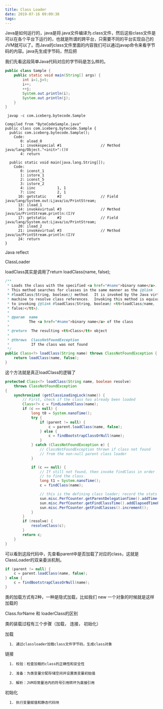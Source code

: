 ```yaml
---
title: Class Loader
date: 2019-07-16 09:09:38
tags:
---
```


Java是如何运行的，java是将.java文件编译为.class文件，然后这些class文件是可以在各个平台下运行的，也就是所谓的跨平台，只需要不同的平台实现自己的JVM就可以了。而Java的class文件里面的内容我们可以通过javap命令来看字节码的内容。java先生成字节码，然后把

我们先看这段简单Java代码对应的字节码是怎么样的。

```java
public class Sample {
    public static void main(String[] args) {
        int i=1,j=5;
        i++;
        ++j;
        System.out.println(i);
        System.out.println(j);
    }
}
```

```shell
 javap -c com.iceberg.bytecode.Sample
```

```
Compiled from "ByteCodeSample.java"
public class com.iceberg.bytecode.Sample {
  public com.iceberg.bytecode.Sample();
    Code:
       0: aload_0
       1: invokespecial #1                  // Method java/lang/Object."<init>":()V
       4: return

  public static void main(java.lang.String[]);
    Code:
       0: iconst_1
       1: istore_1
       2: iconst_5
       3: istore_2
       4: iinc          1, 1
       7: iinc          2, 1
      10: getstatic     #2                  // Field java/lang/System.out:Ljava/io/PrintStream;
      13: iload_1
      14: invokevirtual #3                  // Method java/io/PrintStream.println:(I)V
      17: getstatic     #2                  // Field java/lang/System.out:Ljava/io/PrintStream;
      20: iload_2
      21: invokevirtual #3                  // Method java/io/PrintStream.println:(I)V
      24: return
}

```



Java reflect

 ClassLoader

loadClass其实是调用了return loadClass(name, false);

```java
/**
 * Loads the class with the specified <a href="#name">binary name</a>.
 * This method searches for classes in the same manner as the {@link
 * #loadClass(String, boolean)} method.  It is invoked by the Java virtual
 * machine to resolve class references.  Invoking this method is equivalent
 * to invoking {@link #loadClass(String, boolean) <tt>loadClass(name,
 * false)</tt>}.
 *
 * @param  name
 *         The <a href="#name">binary name</a> of the class
 *
 * @return  The resulting <tt>Class</tt> object
 *
 * @throws  ClassNotFoundException
 *          If the class was not found
 */
public Class<?> loadClass(String name) throws ClassNotFoundException {
    return loadClass(name, false);
}
```

这个方法就是真正loadClass的逻辑了

```java
protected Class<?> loadClass(String name, boolean resolve)
    throws ClassNotFoundException
{
    synchronized (getClassLoadingLock(name)) {
        // First, check if the class has already been loaded
        Class<?> c = findLoadedClass(name);
        if (c == null) {
            long t0 = System.nanoTime();
            try {
                if (parent != null) {
                    c = parent.loadClass(name, false);
                } else {
                    c = findBootstrapClassOrNull(name);
                }
            } catch (ClassNotFoundException e) {
                // ClassNotFoundException thrown if class not found
                // from the non-null parent class loader
            }

            if (c == null) {
                // If still not found, then invoke findClass in order
                // to find the class.
                long t1 = System.nanoTime();
                c = findClass(name);

                // this is the defining class loader; record the stats
                sun.misc.PerfCounter.getParentDelegationTime().addTime(t1 - t0);
                sun.misc.PerfCounter.getFindClassTime().addElapsedTimeFrom(t1);
                sun.misc.PerfCounter.getFindClasses().increment();
            }
        }
        if (resolve) {
            resolveClass(c);
        }
        return c;
    }
}
```

可以看到这段代码中，先查看parent中是否加载了对应的class，这就是ClassLoader的双亲委派机制。

```java
if (parent != null) {
    c = parent.loadClass(name, false);
} else {
    c = findBootstrapClassOrNull(name);
}
```



类的加载方式有2种，一种是隐式加载，比如我们 new 一个对象的时候就是这样加载的

Class.forName 和 loaderClass的区别

类的装载过程有三个步骤（加载， 连接， 初始化）

加载 

      1. 通过classloader加载class文件字节码，生成class对象

链接

      1. 校验：检查加载的class的正确性和安全性
    
      2. 准备：为类变量分配存储空间并设置类变量初始值
    
      3. 解析：JVM将常量池内的符号引用转坏为直接引用

初始化

      1. 执行变量赋值和静态代码块